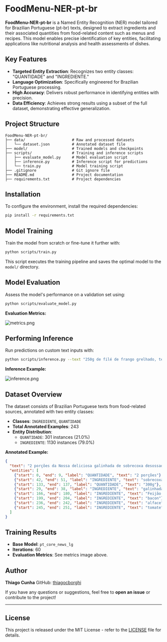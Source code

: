 # FoodMenu-NER-pt-br

**FoodMenu-NER-pt-br** is a Named Entity Recognition (NER) model tailored for Brazilian Portuguese (pt-br) texts, designed to extract ingredients and their associated quantities from food-related content such as menus and recipes. This model enables precise identification of key entities, facilitating applications like nutritional analysis and health assessments of dishes.

## Key Features

- **Targeted Entity Extraction**: Recognizes two entity classes: "QUANTIDADE" and "INGREDIENTE."
- **Language Optimization**: Specifically engineered for Brazilian Portuguese processing.
- **High Accuracy**: Delivers robust performance in identifying entities with precision.
- **Data Efficiency**: Achieves strong results using a subset of the full dataset, demonstrating effective generalization.

## Project Structure

```plaintext
FoodMenu-NER-pt-br/
├── data/                     # Raw and processed datasets
│   └── dataset.json          # Annotated dataset file
├── model/                    # Trained models and checkpoints
├── scripts/                  # Training and inference scripts
│   ├── evaluate_model.py     # Model evaluation script
│   ├── inference.py          # Inference script for predictions
│   └── train.py              # Model training script
├── .gitignore                # Git ignore file
├── README.md                 # Project documentation
├── requirements.txt          # Project dependencies
```

## Installation

To configure the environment, install the required dependencies:

```bash
pip install -r requirements.txt
```

## Model Training

Train the model from scratch or fine-tune it further with:

```bash
python scripts/train.py
```

This script executes the training pipeline and saves the optimal model to the `model/` directory.

## Model Evaluation

Assess the model's performance on a validation set using:

```bash
python scripts/evaluate_model.py
```

**Evaluation Metrics:**

![metrics.png](https://i.postimg.cc/BZTCGfcy/metrics.png)

## Performing Inference

Run predictions on custom text inputs with:

```bash
python scripts/inference.py --text "250g de filé de frango grelhado, temperado com limão, azeite e ervas finas. Servido com arroz basmati e legumes assados como abóbora e cenoura"
```

**Inference Example:**

![inference.png](https://i.postimg.cc/RFHx0ZVw/inference.png)

## Dataset Overview

The dataset consists of Brazilian Portuguese texts from food-related sources, annotated with two entity classes:

- **Classes**: `INGREDIENTE`, `QUANTIDADE`
- **Total Annotated Examples**: 243
- **Entity Distribution**:
  - `QUANTIDADE`: 301 instances (21.0%)
  - `INGREDIENTE`: 1130 instances (79.0%)

**Annotated Example:**

```json
{
  "text": "2 porções da Nossa deliciosa galinhada de sobrecoxa desossada, sem pele, sem osso, só o filezinho suculento de coxa, são em média de 300g de galinhada acompanhada de Feijão carioca com pedacinhos de bacon, bem caseirinho e saladinha de alface e tomate. Embalagem Especial Para Os Pratos Executivo. Com Divisória E Selado Para Não Derramar. Nesse combo são duas unidades!",
  "entities": [
    {"start": 0, "end": 9, "label": "QUANTIDADE", "text": "2 porções"},
    {"start": 42, "end": 51, "label": "INGREDIENTE", "text": "sobrecoxa"},
    {"start": 133, "end": 137, "label": "QUANTIDADE", "text": "300g"},
    {"start": 29, "end": 38, "label": "INGREDIENTE", "text": "galinhada"},
    {"start": 166, "end": 180, "label": "INGREDIENTE", "text": "Feijão carioca"},
    {"start": 199, "end": 204, "label": "INGREDIENTE", "text": "bacon"},
    {"start": 236, "end": 242, "label": "INGREDIENTE", "text": "alface"},
    {"start": 245, "end": 251, "label": "INGREDIENTE", "text": "tomate"}
  ]
}
```

## Training Results

- **Base Model**: `pt_core_news_lg`
- **Iterations**: 60
- **Evaluation Metrics**: See metrics image above.

## Author

**Thiago Cunha**
GitHub: [thiagocborghi](https://github.com/thiagocborghi)

If you have any questions or suggestions, feel free to **open an issue** or contribute to the project!

---

## License

This project is released under the MIT License - refer to the [LICENSE](LICENSE) file for details.
